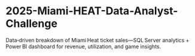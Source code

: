 # 2025-Miami-HEAT-Data-Analyst-Challenge
Data‑driven breakdown of Miami Heat ticket sales—SQL Server analytics + Power BI dashboard for revenue, utilization, and game insights.
